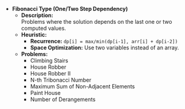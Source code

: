 - **Fibonacci Type (One/Two Step Dependency)**
    - **Description:**  
      Problems where the solution depends on the last one or two computed values.
    - **Heuristic:**
        - **Recurrence:** `dp[i] = max/min(dp[i-1], arr[i] + dp[i-2])`
        - **Space Optimization:** Use two variables instead of an array.
    - **Problems:**
        - Climbing Stairs
        - House Robber
        - House Robber II
        - N-th Tribonacci Number
        - Maximum Sum of Non-Adjacent Elements
        - Paint House
        - Number of Derangements
